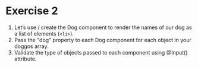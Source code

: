 # Exercise 2

1. Let’s use / create the Dog component to render the names of our dog as a list of elements (`<li>`).
2. Pass the "dog" property to each Dog component for each object in your doggos array.
3. Validate the type of objects passed to each component using @Input() attribute.